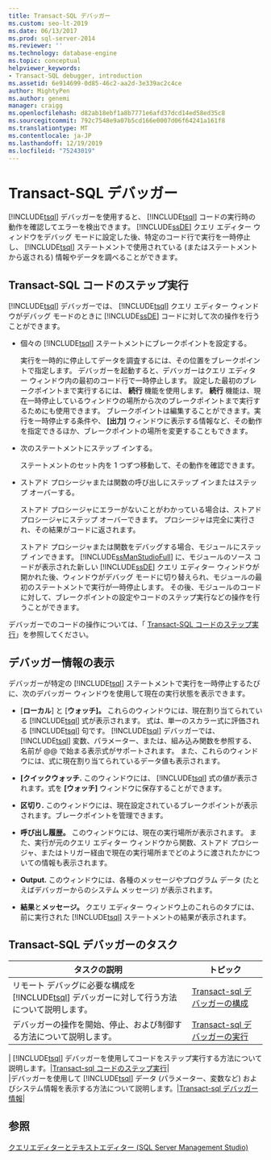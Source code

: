 ```yaml
---
title: Transact-SQL デバッガー
ms.custom: seo-lt-2019
ms.date: 06/13/2017
ms.prod: sql-server-2014
ms.reviewer: ''
ms.technology: database-engine
ms.topic: conceptual
helpviewer_keywords:
- Transact-SQL debugger, introduction
ms.assetid: 6e914699-0d85-46c2-aa2d-3e339ac2c4ce
author: MightyPen
ms.author: genemi
manager: craigg
ms.openlocfilehash: d82ab18ebf1a8b7771e6afd37dcd14ed58ed35c8
ms.sourcegitcommit: 792c7548e9a07b5cd166e0007d06f64241a161f8
ms.translationtype: MT
ms.contentlocale: ja-JP
ms.lasthandoff: 12/19/2019
ms.locfileid: "75243019"
---
```

# <a name="transact-sql-debugger"></a>Transact-SQL デバッガー
  
  [!INCLUDE[tsql](../../includes/tsql-md.md)] デバッガーを使用すると、 [!INCLUDE[tsql](../../includes/tsql-md.md)] コードの実行時の動作を確認してエラーを検出できます。 
  [!INCLUDE[ssDE](../../includes/ssde-md.md)] クエリ エディター ウィンドウをデバッグ モードに設定した後、特定のコード行で実行を一時停止し、 [!INCLUDE[tsql](../../includes/tsql-md.md)] ステートメントで使用されている (またはステートメントから返される) 情報やデータを調べることができます。  
  
## <a name="stepping-through-transact-sql-code"></a>Transact-SQL コードのステップ実行  
 
  [!INCLUDE[tsql](../../includes/tsql-md.md)] デバッガーでは、 [!INCLUDE[tsql](../../includes/tsql-md.md)] クエリ エディター ウィンドウがデバッグ モードのときに [!INCLUDE[ssDE](../../includes/ssde-md.md)] コードに対して次の操作を行うことができます。  
  
-   個々の [!INCLUDE[tsql](../../includes/tsql-md.md)] ステートメントにブレークポイントを設定する。  
  
     実行を一時的に停止してデータを調査するには、その位置をブレークポイントで指定します。 デバッガーを起動すると、デバッガーはクエリ エディター ウィンドウ内の最初のコード行で一時停止します。 設定した最初のブレークポイントまで実行するには、 **続行** 機能を使用します。 
  **続行** 機能は、現在一時停止しているウィンドウの場所から次のブレークポイントまで実行するためにも使用できます。 ブレークポイントは編集することができます。実行を一時停止する条件や、 **[出力]** ウィンドウに表示する情報など、その動作を指定できるほか、ブレークポイントの場所を変更することもできます。  
  
-   次のステートメントにステップ インする。  
  
     ステートメントのセット内を 1 つずつ移動して、その動作を確認できます。  
  
-   ストアド プロシージャまたは関数の呼び出しにステップ インまたはステップ オーバーする。  
  
     ストアド プロシージャにエラーがないことがわかっている場合は、ストアド プロシージャにステップ オーバーできます。 プロシージャは完全に実行され、その結果がコードに返されます。  
  
     ストアド プロシージャまたは関数をデバッグする場合、モジュールにステップ インできます。 
  [!INCLUDE[ssManStudioFull](../../includes/ssmanstudiofull-md.md)] に、モジュールのソース コードが表示された新しい [!INCLUDE[ssDE](../../includes/ssde-md.md)] クエリ エディター ウィンドウが開かれた後、ウィンドウがデバッグ モードに切り替えられ、モジュールの最初のステートメントで実行が一時停止します。 その後、モジュールのコードに対して、ブレークポイントの設定やコードのステップ実行などの操作を行うことができます。  
  
 デバッガーでのコードの操作については、「 [Transact-SQL コードのステップ実行](step-through-transact-sql-code.md)」を参照してください。  
  
## <a name="viewing-debugger-information"></a>デバッガー情報の表示  
 デバッガーが特定の [!INCLUDE[tsql](../../includes/tsql-md.md)] ステートメントで実行を一時停止するたびに、次のデバッガー ウィンドウを使用して現在の実行状態を表示できます。  
  
-   [**ローカル**] と [**ウォッチ]。** これらのウィンドウには、現在割り当てられている [!INCLUDE[tsql](../../includes/tsql-md.md)] 式が表示されます。 式は、単一のスカラー式に評価される [!INCLUDE[tsql](../../includes/tsql-md.md)] 句です。 
  [!INCLUDE[tsql](../../includes/tsql-md.md)] デバッガーでは、[!INCLUDE[tsql](../../includes/tsql-md.md)] 変数、パラメーター、または、組み込み関数を参照する、名前が @@ で始まる表示式がサポートされます。 また、これらのウィンドウには、式に現在割り当てられているデータ値も表示されます。  
  
-   **[クイックウォッチ.** このウィンドウには、 [!INCLUDE[tsql](../../includes/tsql-md.md)] 式の値が表示されます。式を **[ウォッチ]** ウィンドウに保存することができます。  
  
-   **区切り.** このウィンドウには、現在設定されているブレークポイントが表示されます。ブレークポイントを管理できます。  
  
-   **呼び出し履歴。** このウィンドウには、現在の実行場所が表示されます。 また、実行が元のクエリ エディター ウィンドウから関数、ストアド プロシージャ、またはトリガー経由で現在の実行場所までどのように渡されたかについての情報も表示されます。  
  
-   **Output.** このウィンドウには、各種のメッセージやプログラム データ (たとえばデバッガーからのシステム メッセージ) が表示されます。  
  
-   **結果**と**メッセージ。** クエリ エディター ウィンドウ上のこれらのタブには、前に実行された [!INCLUDE[tsql](../../includes/tsql-md.md)] ステートメントの結果が表示されます。  
  
## <a name="transact-sql-debugger-tasks"></a>Transact-SQL デバッガーのタスク  
  
|タスクの説明|トピック|  
|----------------------|-----------|  
|リモート デバッグに必要な構成を [!INCLUDE[tsql](../../includes/tsql-md.md)] デバッガーに対して行う方法について説明します。|[Transact-sql デバッガーの構成](configure-firewall-rules-before-running-the-tsql-debugger.md)|  
|デバッガーの操作を開始、停止、および制御する方法について説明します。|[Transact-sql デバッガーの実行](transact-sql-debugger.md)|  
|
  [!INCLUDE[tsql](../../includes/tsql-md.md)] デバッガーを使用してコードをステップ実行する方法について説明します。|[Transact-sql コードのステップ実行](step-through-transact-sql-code.md)|  
|デバッガーを使用して [!INCLUDE[tsql](../../includes/tsql-md.md)] データ (パラメーター、変数など) およびシステム情報を表示する方法について説明します。|[Transact-sql デバッガー情報](transact-sql-debugger-information.md)|  
  
## <a name="see-also"></a>参照  
 [クエリエディターとテキストエディター &#40;SQL Server Management Studio&#41;](../scripting/query-and-text-editors-sql-server-management-studio.md)  
  
  
